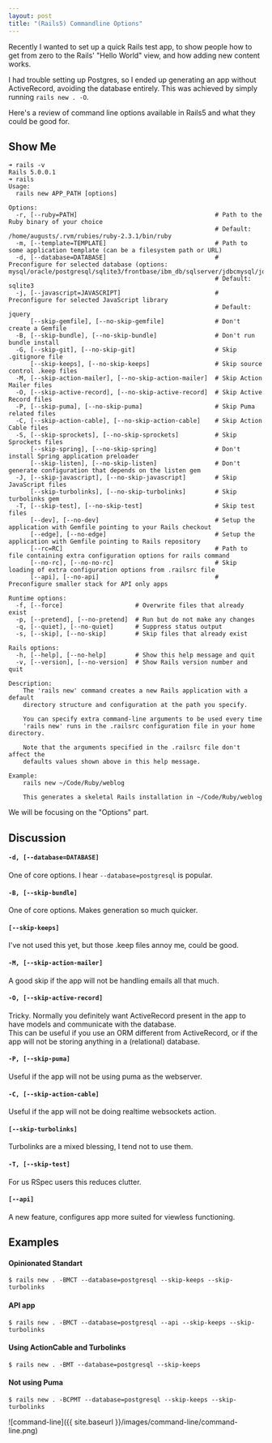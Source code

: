 ```yaml
---
layout: post
title: "(Rails5) Commandline Options"
---
```

Recently I wanted to set up a quick Rails test app, to show people how to get from zero to the Rails' "Hello World" view, and how adding new content works.  

I had trouble setting up Postgres, so I ended up generating an app without ActiveRecord, avoiding the database entirely. This was achieved by simply running `rails new . -O`.

Here's a review of command line options available in Rails5 and what they could be good for.

## Show Me

```
➜ rails -v
Rails 5.0.0.1
➜ rails
Usage:
  rails new APP_PATH [options]

Options:
  -r, [--ruby=PATH]                                      # Path to the Ruby binary of your choice
                                                         # Default: /home/augusts/.rvm/rubies/ruby-2.3.1/bin/ruby
  -m, [--template=TEMPLATE]                              # Path to some application template (can be a filesystem path or URL)
  -d, [--database=DATABASE]                              # Preconfigure for selected database (options: mysql/oracle/postgresql/sqlite3/frontbase/ibm_db/sqlserver/jdbcmysql/jdbcsqlite3/jdbcpostgresql/jdbc)
                                                         # Default: sqlite3
  -j, [--javascript=JAVASCRIPT]                          # Preconfigure for selected JavaScript library
                                                         # Default: jquery
      [--skip-gemfile], [--no-skip-gemfile]              # Don't create a Gemfile
  -B, [--skip-bundle], [--no-skip-bundle]                # Don't run bundle install
  -G, [--skip-git], [--no-skip-git]                      # Skip .gitignore file
      [--skip-keeps], [--no-skip-keeps]                  # Skip source control .keep files
  -M, [--skip-action-mailer], [--no-skip-action-mailer]  # Skip Action Mailer files
  -O, [--skip-active-record], [--no-skip-active-record]  # Skip Active Record files
  -P, [--skip-puma], [--no-skip-puma]                    # Skip Puma related files
  -C, [--skip-action-cable], [--no-skip-action-cable]    # Skip Action Cable files
  -S, [--skip-sprockets], [--no-skip-sprockets]          # Skip Sprockets files
      [--skip-spring], [--no-skip-spring]                # Don't install Spring application preloader
      [--skip-listen], [--no-skip-listen]                # Don't generate configuration that depends on the listen gem
  -J, [--skip-javascript], [--no-skip-javascript]        # Skip JavaScript files
      [--skip-turbolinks], [--no-skip-turbolinks]        # Skip turbolinks gem
  -T, [--skip-test], [--no-skip-test]                    # Skip test files
      [--dev], [--no-dev]                                # Setup the application with Gemfile pointing to your Rails checkout
      [--edge], [--no-edge]                              # Setup the application with Gemfile pointing to Rails repository
      [--rc=RC]                                          # Path to file containing extra configuration options for rails command
      [--no-rc], [--no-no-rc]                            # Skip loading of extra configuration options from .railsrc file
      [--api], [--no-api]                                # Preconfigure smaller stack for API only apps

Runtime options:
  -f, [--force]                    # Overwrite files that already exist
  -p, [--pretend], [--no-pretend]  # Run but do not make any changes
  -q, [--quiet], [--no-quiet]      # Suppress status output
  -s, [--skip], [--no-skip]        # Skip files that already exist

Rails options:
  -h, [--help], [--no-help]        # Show this help message and quit
  -v, [--version], [--no-version]  # Show Rails version number and quit

Description:
    The 'rails new' command creates a new Rails application with a default
    directory structure and configuration at the path you specify.

    You can specify extra command-line arguments to be used every time
    'rails new' runs in the .railsrc configuration file in your home directory.

    Note that the arguments specified in the .railsrc file don't affect the
    defaults values shown above in this help message.

Example:
    rails new ~/Code/Ruby/weblog

    This generates a skeletal Rails installation in ~/Code/Ruby/weblog
```

We will be focusing on the "Options" part.

## Discussion
#### `-d, [--database=DATABASE]`
One of core options. I hear `--database=postgresql` is popular.

#### `-B, [--skip-bundle]`
One of core options. Makes generation so much quicker.

#### `[--skip-keeps]`
I've not used this yet, but those .keep files annoy me, could be good.

#### `-M, [--skip-action-mailer]`
A good skip if the app will not be handling emails all that much.  

#### `-O, [--skip-active-record]`
Tricky. Normally you definitely want ActiveRecord present in the app to have models and communicate with the database.  
This can be useful if you use an ORM different from ActiveRecord, or if the app will not be storing anything in a (relational) database.

#### `-P, [--skip-puma]`
Useful if the app will not be using puma as the webserver.  

#### `-C, [--skip-action-cable]`
Useful if the app will not be doing realtime websockets action.

#### `[--skip-turbolinks]`
Turbolinks are a mixed blessing, I tend not to use them.

#### `-T, [--skip-test]`
For us RSpec users this reduces clutter.

#### `[--api]`
A new feature, configures app more suited for viewless functioning.  

## Examples

#### Opinionated Standart

```
$ rails new . -BMCT --database=postgresql --skip-keeps --skip-turbolinks
```

#### API app

```
$ rails new . -BMCT --database=postgresql --api --skip-keeps --skip-turbolinks
```

#### Using ActionCable and Turbolinks

```
$ rails new . -BMT --database=postgresql --skip-keeps
```

#### Not using Puma

```
$ rails new . -BCPMT --database=postgresql --skip-keeps --skip-turbolinks
```

![command-line]({{ site.baseurl }}/images/command-line/command-line.png)
